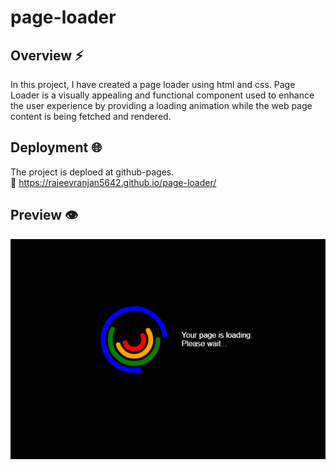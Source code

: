# page-loader

## Overview ⚡
In this project, I have created a page loader using html and css. Page Loader is a visually appealing and functional component used to enhance the user experience by providing a loading animation while the web page 
content is being fetched and rendered.

## Deployment 🌐
The project is deploed at github-pages.<br>
🔗 https://rajeevranjan5642.github.io/page-loader/

## Preview 👁️
![image](https://github.com/RajeevRanjan5642/page-loader/blob/master/images/preview.png)


